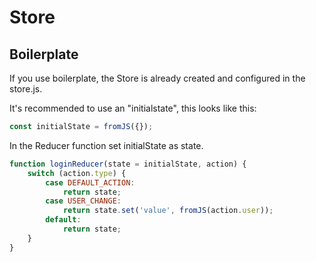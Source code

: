 # Store

## Boilerplate

If you use boilerplate, the Store is already created and configured in the store.js.



It's recommended to use an "initialstate", this looks like this:

```javascript
const initialState = fromJS({});
```
In the Reducer function set initialState as state.

```javascript
function loginReducer(state = initialState, action) {  
    switch (action.type) {    
        case DEFAULT_ACTION:      
            return state;    
        case USER_CHANGE:      
            return state.set('value', fromJS(action.user));    
        default:      
            return state;  
    }
}
```